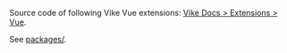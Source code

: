Source code of following Vike Vue extensions: [Vike Docs > Extensions > Vue](https://vike.dev/extensions#vue).

See [packages/](packages/).
